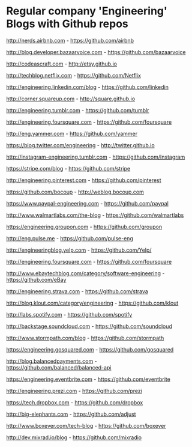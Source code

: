 # Regular company 'Engineering' Blogs with Github repos

http://nerds.airbnb.com -
https://github.com/airbnb

http://blog.developer.bazaarvoice.com -
https://github.com/bazaarvoice

http://codeascraft.com -
http://etsy.github.io

http://techblog.netflix.com -
https://github.com/Netflix

http://engineering.linkedin.com/blog -
https://github.com/linkedin

http://corner.squareup.com -
http://square.github.io

http://engineering.tumblr.com -
https://github.com/tumblr

http://engineering.foursquare.com -
https://github.com/foursquare

http://eng.yammer.com -
https://github.com/yammer

https://blog.twitter.com/engineering -
http://twitter.github.io

http://instagram-engineering.tumblr.com -
https://github.com/Instagram

https://stripe.com/blog -
https://github.com/stripe

http://engineering.pinterest.com -
https://github.com/pinterest

https://github.com/bocoup -
http://weblog.bocoup.com

https://www.paypal-engineering.com -
https://github.com/paypal

http://www.walmartlabs.com/the-blog -
https://github.com/walmartlabs

https://engineering.groupon.com -
https://github.com/groupon

http://eng.pulse.me -
https://github.com/pulse-eng

http://engineeringblog.yelp.com -
https://github.com/Yelp/

http://engineering.foursquare.com -
https://github.com/foursquare

http://www.ebaytechblog.com/category/software-engineering -
https://github.com/eBay

http://engineering.strava.com -
https://github.com/strava

http://blog.klout.com/category/engineering -
https://github.com/klout

http://labs.spotify.com -
https://github.com/spotify

http://backstage.soundcloud.com -
https://github.com/soundcloud

http://www.stormpath.com/blog -
https://github.com/stormpath

https://engineering.gosquared.com - 
https://github.com/gosquared

http://blog.balancedpayments.com -
https://github.com/balanced/balanced-api

https://engineering.eventbrite.com -
https://github.com/eventbrite

http://engineering.prezi.com -
https://github.com/prezi

https://tech.dropbox.com -
https://github.com/dropbox

http://big-elephants.com  -
https://github.com/adjust

http://www.boxever.com/tech-blog -
https://github.com/boxever

http://dev.mixrad.io/blog -
https://github.com/mixradio
